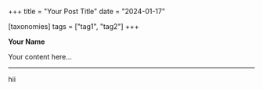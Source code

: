 +++
title = "Your Post Title"
date = "2024-01-17"

[taxonomies]
tags = ["tag1", "tag2"]
+++

**Your Name**

Your content here...

---

hii
